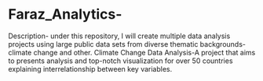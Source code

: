 # Faraz_Analytics-
Description- under this repository, I will create multiple data analysis projects using large public data sets from diverse thematic backgrounds-climate change and other. 
Climate Change Data Analysis-A project that aims to presents analysis and top-notch visualization for over 50 countries explaining interrelationship between key variables. 
